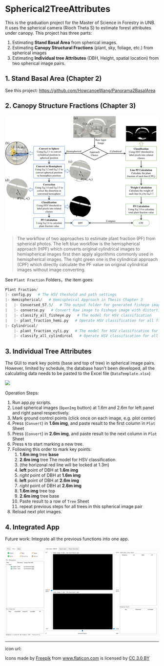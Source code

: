 # Spherical2TreeAttributes

This is the graduation project for the Master of Science in Forestry in UNB. It uses the spherical camera (Rioch Theta S) to estimate forest attributes under canopy. This project has three parts:

1. Estimating **Stand Basal Area** from spherical images.
2. Estimating **Canopy Structural Fractions** (plant, sky, foliage, etc.) from spherical images
3. Estimating **Individual tree Attributes** (DBH, Height, spatial location) from two spherical image pairs.



## 1. Stand Basal Area (Chapter 2)

See this project: https://github.com/HowcanoeWang/Panorama2BasalArea

## 2. Canopy Structure Fractions (Chapter 3)

![workflow](img/3Workflow.jpg)

> The workflow of two approaches to estimate plant fraction
> (PF) from spherical photos. The left blue workflow is the hemispherical
> approach (HPF) which converts original cylindrical images to hemispherical
> images first then apply algorithms commonly used in hemispherical images. The right
> green one is the cylindrical approach (CPF) which directly calculate the PF
> value on original cylindrical images without image converting.

See `Plant Fraction` Folders，the item goes:

```python
Plant Fraction/
|- config.py   # The HSV theshold and path settings
|- Hemispherical/   # Hemispheical Approach in Thesis Chapter 3
|   |- Conversed_57.5/   # The output folder for generated fisheye images.
|	|- converse.py   # Convert Raw image to Fisheye image with distortion calibrated
|	|- classify_all_fisheye.py   # The model for HSV classification
|   |- plant_fraction_hemi.py   # Operate HSV classification for all fisheye images.
|- Cylindrical/
	|- plant_fraction_cyli.py   # The model for HSV classification for raw image
    |- classify_all_cylindircal   # Operate HSV classification for all images
```

## 3. Individual Tree Attributes

The GUI to mark key points (base and top of tree) in spherical image pairs. However, limited by schedule, the database hasn't been developed, all the calculating data needs to be pasted to the Excel file (`DataTemplate.xlsx`)

![](img/4SoftwareScreen.jpg)

Operation Steps:

1. Run app.py scripts.
2. Load spherical images (`OpenImg` button) at 1.6m and 2.6m for left panel and right panel respectively.
3. Mark ground control points (click once on each image, e.g. plot center)
4. Press (`Convert`) in **1.6m img**, and paste result to the first column in `Plot ` Sheet
5. Press (`Convert`) in **2.6m img**, and paste result to the next column in `Plot ` Sheet
6. Press `N` to start marking a new tree.
7. Following this order to mark key points:
   1. **1.6m img** tree **base**
   2. **2.6m img** tree The model for HSV classification
   3. (the horizonal red line will be locked at 1.3m)
   4. **left** point of DBH at **1.6m img**
   5. *right* point of DBH at **1.6m img**
   6. **left** point of DBH at **2.6m img**
   7. *right* point of DBH at **2.6m img**
   8. **1.6m img** tree top
   9. **2.6m img** tree base
   10. Paste result to a row of `Tree` Sheet
   11. repeat previous steps for all trees in this spherical image pair
8. Reload next plot images.

## 4. Integrated App

Future work: Integrate all the previous functions into one app.

![](img/future.png)



---

icon url:

<div>Icons made by <a href="https://www.freepik.com/" title="Freepik">Freepik</a> from <a href="https://www.flaticon.com/" 			    title="Flaticon">www.flaticon.com</a> is licensed by <a href="http://creativecommons.org/licenses/by/3.0/" 			    title="Creative Commons BY 3.0" target="_blank">CC 3.0 BY</a></div>